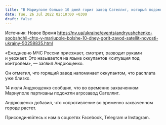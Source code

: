 ```yaml
---
title: "В Мариуполе больше 10 дней горит завод Сателлит, который подожгли партизаны"
date: Tue, 26 Jul 2022 02:10:00 +0300
draft: false
---
```

Источник: Новое Время https://nv.ua/ukraine/events/andryushchenko-soobshchil-chto-v-mariupole-bolshe-10-dney-gorit-zavod-satellit-novosti-ukrainy-50258835.html


«Ежедневно МЧС России приезжает, смотрит, разводит руками и уезжает. Это называется на языке оккупантов «ситуация под контролем», — заявил Андрющенко.

Он отметил, что горящий завод напоминает оккупантом, что расплата уже близко.

14 июля Андрющенко сообщил, что во временно захваченном Мариуполе партизаны подожгли агрозавод Сателлит.

Андрющенко добавил, что сопротивление во временно захваченном городе растет.

Присоединяйтесь к нам в соцсетях Facebook, Telegram и Instagram.
